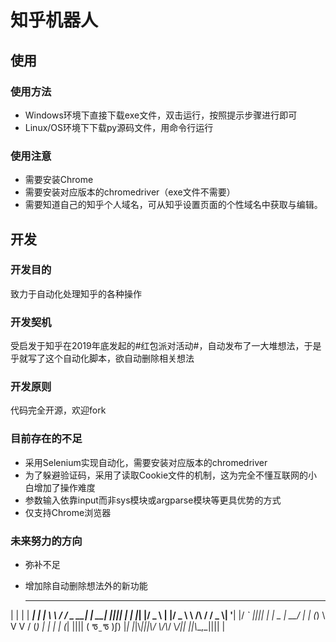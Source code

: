# 知乎机器人
## 使用
### 使用方法
* Windows环境下直接下载exe文件，双击运行，按照提示步骤进行即可
* Linux/OS环境下下载py源码文件，用命令行运行
### 使用注意
* 需要安装Chrome
* 需要安装对应版本的chromedriver（exe文件不需要）
* 需要知道自己的知乎个人域名，可从知乎设置页面的个性域名中获取与编辑。

## 开发
### 开发目的
致力于自动化处理知乎的各种操作

### 开发契机
受启发于知乎在2019年底发起的#红包派对活动#，自动发布了一大堆想法，于是乎就写了这个自动化脚本，欲自动删除相关想法

### 开发原则
代码完全开源，欢迎fork

### 目前存在的不足
* 采用Selenium实现自动化，需要安装对应版本的chromedriver
* 为了躲避验证码，采用了读取Cookie文件的机制，这为完全不懂互联网的小白增加了操作难度
* 参数输入依靠input而非sys模块或argparse模块等更具优势的方式
* 仅支持Chrome浏览器

### 未来努力的方向
* 弥补不足
* 增加除自动删除想法外的新功能

  _   _      _ _    __        __         _         _______________________
 | | | | ___| | | __\\ \\      / /__  _ __| | __| ||||			 |
 | |_| |/ _ \\ | |/ _ \\ \\ /\\ / / _ \\| '__| |/ _` ||||			 |
 |  _  |  __/ | | (_) \\ V  V / (_) | |  | | (_| ||||           ( ᖛ ̫ ᖛ )ʃ)
 |_| |_|\\___|_|_|\\___/ \\_/\\_/ \\___/|_|  |_|\\__,_||||			 |
